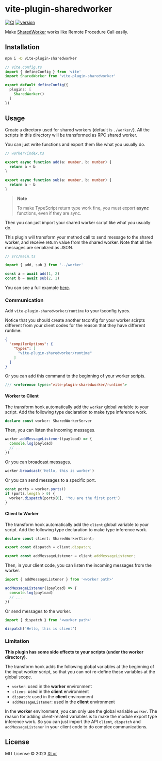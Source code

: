 # vite-plugin-sharedworker

[![CI](https://github.com/yjl9903/vite-plugin-sharedworker/actions/workflows/ci.yml/badge.svg)](https://github.com/yjl9903/vite-plugin-sharedworker/actions/workflows/ci.yml) [![version](https://img.shields.io/npm/v/vite-plugin-sharedworker?color=rgb%2850%2C203%2C86%29&label=vite-plugin-sharedworker)](https://www.npmjs.com/package/vite-plugin-sharedworker)

Make [SharedWorker](https://developer.mozilla.org/en-US/docs/Web/API/SharedWorker) works like Remote Procedure Call easily.

## Installation

```bash
npm i -D vite-plugin-sharedworker
```

```ts
// vite.config.ts
import { defineConfig } from 'vite'
import SharedWorker from 'vite-plugin-sharedworker'

export default defineConfig({
  plugins: [
    SharedWorker()
  ]
})
```

## Usage

Create a directory used for shared workers (default is `./worker/`). All the scripts in this directory will be transformed as RPC shared worker.

You can just write functions and export them like what you usually do.

```ts
// worker/index.ts

export async function add(a: number, b: number) {
  return a + b
}

export async function sub(a: number, b: number) {
  return a - b
}
```

> **Note**
>
> To make TypeScript return type work fine, you must export **async** functions, even if they are sync.

Then you can just import your shared worker script like what you usually do.

This plugin will transform your method call to send message to the shared worker, and receive return value from the shared worker. Note that all the messages are serialized as JSON.

```ts
// src/main.ts

import { add, sub } from '../worker'

const a = await add(1, 2)
const b = await sub(2, 1)
```

You can see a full example [here](./playground/).

### Communication

Add `vite-plugin-sharedworker/runtime` to your tsconfig types.

Notice that you should create another tsconfig for your worker scirpts different from your client codes for the reason that they have different runtime.

```json
{
  "compilerOptions": {
    "types": [
      "vite-plugin-sharedworker/runtime"
    ]
  }
}
```

Or you can add this command to the beginning of your worker scripts.

```ts
/// <reference types="vite-plugin-sharedworker/runtime">
```

#### Worker to Client

The transform hook automatically add the `worker` global variable to your script. Add the following type declaration to make type inference work.

```ts
declare const worker: SharedWorkerServer
```

Then, you can listen the incoming messages.

```ts
worker.addMessageListener((payload) => {
  console.log(payload)
  // ...
})
```

Or you can broadcast messages.

```ts
worker.broadcast('Hello, this is worker')
```

Or you can send messages to a specific port.

```ts
const ports = worker.ports()
if (ports.length > 0) {
  worker.dispatch(ports[0], 'You are the first port')
}
```

#### Client to Worker

The transform hook automatically add the `client` global variable to your script. Add the following type declaration to make type inference work.

```ts
declare const client: SharedWorkerClient;

export const dispatch = client.dispatch;

export const addMessageListener = client.addMessageListener;
```

Then, in your client code, you can listen the incoming messages from the worker.

```ts
import { addMessageListener } from '<worker path>'

addMessageListener((payload) => {
  console.log(payload)
  // ...
})
```

Or send messages to the worker.

```ts
import { dispatch } from '<worker path>'

dispatch('Hello, this is client')
```

### Limitation

**This plugin has some side effects to your scripts (under the worker directory)**.

The transform hook adds the following global variables at the beginning of the input worker script, so that you can not re-define these variables at the global scope.

+ `worker`: used in the **worker** environment
+ `client`: used in the **client** environment
+ `dispatch`: used in the **client** environment
+ `addMessageListener`: used in the **client** environment

In the **worker** environment, you can only use the global variable `worker`. The reason for adding client-related variables is to make the module export type inference work. So you can just import the API `client`, `dispatch` and `addMessageListener` in your client code to do complex communications.

## License

MIT License © 2023 [XLor](https://github.com/yjl9903)
